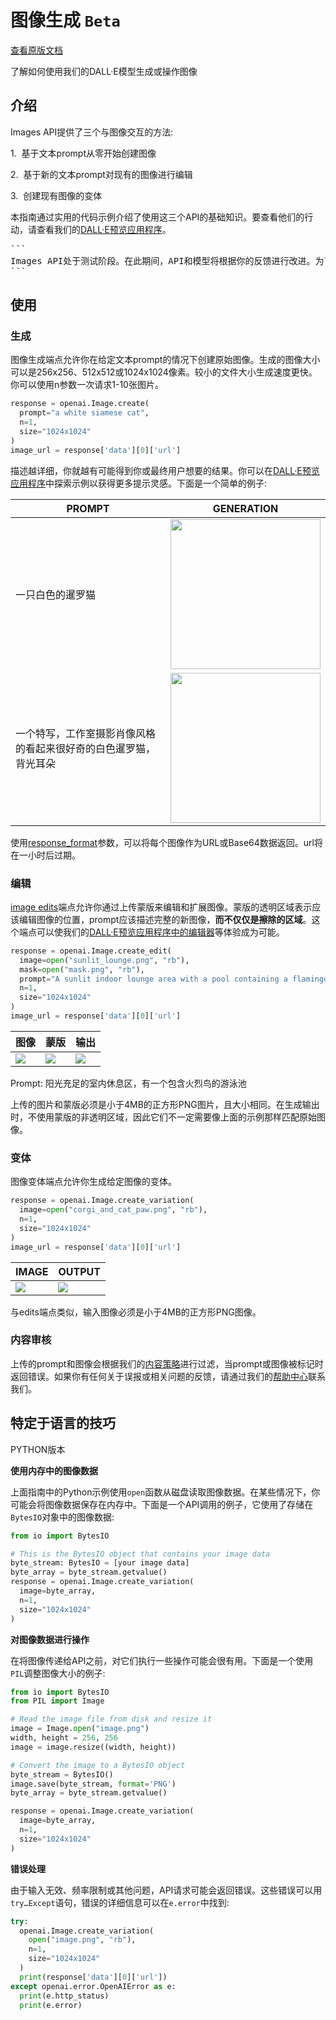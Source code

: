 # 图像生成 ```Beta```
[查看原版文档](https://platform.openai.com/docs/guides/images)

了解如何使用我们的DALL·E模型生成或操作图像

## 介绍

Images API提供了三个与图像交互的方法:

1.  基于文本prompt从零开始创建图像

2.  基于新的文本prompt对现有的图像进行编辑

3.  创建现有图像的变体

本指南通过实用的代码示例介绍了使用这三个API的基础知识。要查看他们的行动，请查看我们的[DALL·E预览应用程序](https://labs.openai.com/)。

<pre>
```
Images API处于测试阶段。在此期间，API和模型将根据你的反馈进行改进。为了确保所有用户都可以轻松地创建原型，默认速率限制为每分钟50张图片。如果你想提高你的速率限制，请查看这篇帮助中心的文章（https://help.openai.com/en/articles/6696591）。当我们了解更多关于使用情况和容量需求时，我们将提高默认速率限制。
```
</pre>

## 使用

### 生成

图像生成端点允许你在给定文本prompt的情况下创建原始图像。生成的图像大小可以是256x256、512x512或1024x1024像素。较小的文件大小生成速度更快。你可以使用n参数一次请求1-10张图片。

```python
response = openai.Image.create(
  prompt="a white siamese cat",
  n=1,
  size="1024x1024"
)
image_url = response['data'][0]['url']
```

描述越详细，你就越有可能得到你或最终用户想要的结果。你可以在[DALL·E预览应用程序](https://labs.openai.com/)中探索示例以获得更多提示灵感。下面是一个简单的例子:

PROMPT                           | GENERATION                                                                                  |
| -------------------------------- | ------------------------------------------------------------------------------------------- |
| 一只白色的暹罗猫 | <img src="https://p3-juejin.byteimg.com/tos-cn-i-k3u1fbpfcp/62b156d09cb9420dafe2550735e29ef7~tplv-k3u1fbpfcp-zoom-1.image" width="240" height="240">|
| 一个特写，工作室摄影肖像风格的看起来很好奇的白色暹罗猫，背光耳朵 | <img src="https://p3-juejin.byteimg.com/tos-cn-i-k3u1fbpfcp/af63b1b9651a413bb8b12f922288afec~tplv-k3u1fbpfcp-zoom-1.image" width="240" height="240"> |

使用[response_format](https://platform.openai.com/docs/api-reference/images/create#images/create-response_format)参数，可以将每个图像作为URL或Base64数据返回。url将在一小时后过期。

### 编辑

[image edits](https://platform.openai.com/docs/api-reference/images/create-edit)端点允许你通过上传蒙版来编辑和扩展图像。蒙版的透明区域表示应该编辑图像的位置，prompt应该描述完整的新图像，**而不仅仅是擦除的区域**。这个端点可以使我们的[DALL·E预览应用程序中的编辑器](https://labs.openai.com/editor)等体验成为可能。

```python
response = openai.Image.create_edit(
  image=open("sunlit_lounge.png", "rb"),
  mask=open("mask.png", "rb"),
  prompt="A sunlit indoor lounge area with a pool containing a flamingo",
  n=1,
  size="1024x1024"
)
image_url = response['data'][0]['url']
```

图像                                                                                                                        | 蒙版                                                                                                                        | 输出                                                                                                                        |
| ------------------------------------------------------------------------------------------------------------------------- | ------------------------------------------------------------------------------------------------------------------------- | ------------------------------------------------------------------------------------------------------------------------- |
| ![](https://p3-juejin.byteimg.com/tos-cn-i-k3u1fbpfcp/bf3026e153244a1cb98a3b863ac8fe92~tplv-k3u1fbpfcp-zoom-1.image) | ![](https://p3-juejin.byteimg.com/tos-cn-i-k3u1fbpfcp/d53df6d26587486cb9bedd630c57650a~tplv-k3u1fbpfcp-zoom-1.image) | ![](https://p3-juejin.byteimg.com/tos-cn-i-k3u1fbpfcp/9719bb8da5334513931e7e27f7530a71~tplv-k3u1fbpfcp-zoom-1.image) |

Prompt: 阳光充足的室内休息区，有一个包含火烈鸟的游泳池

上传的图片和蒙版必须是小于4MB的正方形PNG图片，且大小相同。在生成输出时，不使用蒙版的非透明区域，因此它们不一定需要像上面的示例那样匹配原始图像。

### 变体

图像变体端点允许你生成给定图像的变体。

```python
response = openai.Image.create_variation(
  image=open("corgi_and_cat_paw.png", "rb"),
  n=1,
  size="1024x1024"
)
image_url = response['data'][0]['url']
```

IMAGE                                                                                                                     | OUTPUT                                                                                                                    |
| ------------------------------------------------------------------------------------------------------------------------- | ------------------------------------------------------------------------------------------------------------------------- |
| ![](https://p3-juejin.byteimg.com/tos-cn-i-k3u1fbpfcp/3e2fb28cc49e437d959c92b08ef1ea88~tplv-k3u1fbpfcp-zoom-1.image) | ![](https://p3-juejin.byteimg.com/tos-cn-i-k3u1fbpfcp/6af13e831ec445d881791d041f5376a0~tplv-k3u1fbpfcp-zoom-1.image) |

与edits端点类似，输入图像必须是小于4MB的正方形PNG图像。

### 内容审核

上传的prompt和图像会根据我们的[内容策略](https://labs.openai.com/policies/content-policy)进行过滤，当prompt或图像被标记时返回错误。如果你有任何关于误报或相关问题的反馈，请通过我们的[帮助中心](https://help.openai.com/)联系我们。

## 特定于语言的技巧

PYTHON版本

**使用内存中的图像数据**

上面指南中的Python示例使用```open```函数从磁盘读取图像数据。在某些情况下，你可能会将图像数据保存在内存中。下面是一个API调用的例子，它使用了存储在```BytesIO```对象中的图像数据:

```python
from io import BytesIO

# This is the BytesIO object that contains your image data
byte_stream: BytesIO = [your image data]
byte_array = byte_stream.getvalue()
response = openai.Image.create_variation(
  image=byte_array,
  n=1,
  size="1024x1024"
)
```

**对图像数据进行操作**

在将图像传递给API之前，对它们执行一些操作可能会很有用。下面是一个使用```PIL```调整图像大小的例子:

```python
from io import BytesIO
from PIL import Image

# Read the image file from disk and resize it
image = Image.open("image.png")
width, height = 256, 256
image = image.resize((width, height))

# Convert the image to a BytesIO object
byte_stream = BytesIO()
image.save(byte_stream, format='PNG')
byte_array = byte_stream.getvalue()

response = openai.Image.create_variation(
  image=byte_array,
  n=1,
  size="1024x1024"
)
```

**错误处理**

由于输入无效、频率限制或其他问题，API请求可能会返回错误。这些错误可以用```try…Except```语句，错误的详细信息可以在```e.error```中找到:

```python
try:
  openai.Image.create_variation(
    open("image.png", "rb"),
    n=1,
    size="1024x1024"
  )
  print(response['data'][0]['url'])
except openai.error.OpenAIError as e:
  print(e.http_status)
  print(e.error)
```